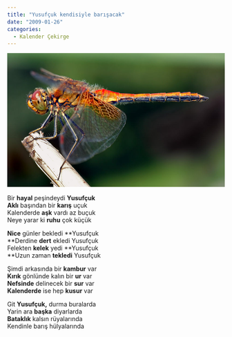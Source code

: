 ```yaml
---
title: "Yusufçuk kendisiyle barışacak"
date: "2009-01-26"
categories: 
  - Kalender Çekirge
---
```


![](../uploads/image/800px-Sympetrum_flaveolum_-_side_(aka).jpg)

Bir **hayal** peşindeydi **Yusufçuk  
Aklı** başından bir **karış** uçuk  
Kalenderde **aşk** vardı az buçuk  
Neye yarar ki **ruhu** çok küçük

**Nice** günler bekledi **Yusufçuk  
**Derdine **dert** ekledi Yusufçuk  
Felekten **kelek** yedi **Yusufçuk  
**Uzun zaman **tekledi** Yusufçuk

Şimdi arkasında bir **kambur** var  
**Kırık** gönlünde kalın bir **ur** var  
**Nefsinde** delinecek bir **sur** var  
**Kalenderde** ise hep **kusur** var

Git **Yusufçuk,** durma buralarda  
Yarin ara **başka** diyarlarda  
**Bataklık** kalsın rüyalarında  
Kendinle barış hülyalarında
